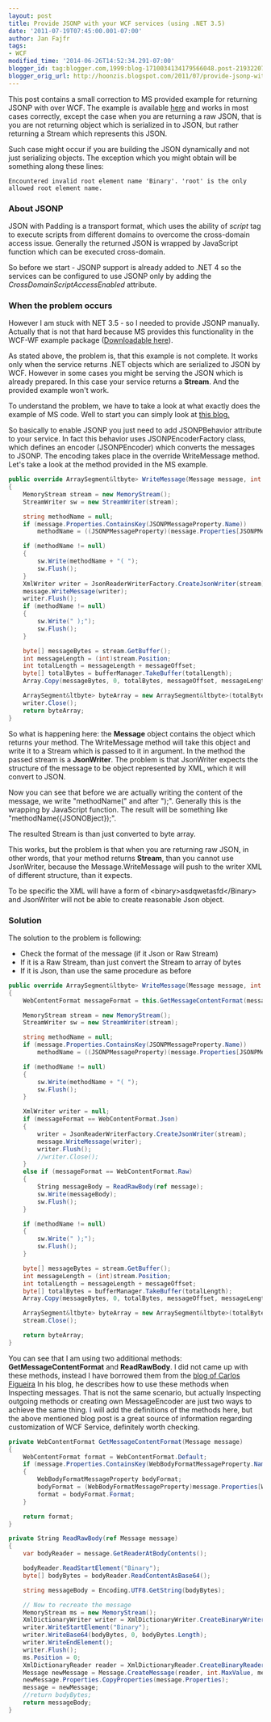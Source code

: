 ```yaml
---
layout: post
title: Provide JSONP with your WCF services (using .NET 3.5)
date: '2011-07-19T07:45:00.001-07:00'
author: Jan Fajfr
tags:
- WCF
modified_time: '2014-06-26T14:52:34.291-07:00'
blogger_id: tag:blogger.com,1999:blog-1710034134179566048.post-2193220764597818623
blogger_orig_url: http://hoonzis.blogspot.com/2011/07/provide-jsonp-with-your-wcf-services.html
---
```

This post contains a small correction to MS provided example for returning JSONP with over WCF. The example is available [here](https://msdn.microsoft.com/en-us/library/cc716898(v=vs.90).aspx) and works in most cases correctly, except the case when you are returning a raw JSON, that is you are not returning object which is serialized in to JSON, but rather returning a Stream which represents this JSON.

Such case might occur if you are building the JSON dynamically and not just serializing objects. The exception which you might obtain will be something along these lines:

```
Encountered invalid root element name 'Binary'. 'root' is the only allowed root element name.
```

### About JSONP
JSON with Padding is a transport format, which uses the ability of *script* tag to execute scripts from different domains to overcome the cross-domain access issue. Generally the returned JSON is wrapped by JavaScript function which can be executed cross-domain.

So before we start - JSONP support is already added to .NET 4 so the services can be configured to use JSONP only by adding the *CrossDomainScriptAccessEnabled* attribute.

### When the problem occurs
However I am stuck with NET 3.5 - so I needed to provide JSONP manually. Actually that is not that hard because MS provides this functionality in the WCF-WF example package ([Downloadable
here](http://msdn.microsoft.com/en-us/library/cc716898(v=vs.90).aspx)).

As stated above, the problem is, that this example is not complete. It works only when the service returns .NET objects which are serialized to JSON by WCF. However in some cases you might be serving the JSON which is already prepared. In this case your service returns a
**Stream**. And the provided example won't work.

To understand the problem, we have to take a look at what exactly does the example of MS code. Well to start you can simply look at [this
blog.](http://jasonkelly.net/2009/05/using-jquery-jsonp-for-cross-domain-ajax-with-wcf-services/)

So basically to enable JSONP you just need to add JSONPBehavior attribute to your service. In fact this behavior uses JSONPEncoderFactory class, which defines an encoder (JSONPEncoder) which
converts the messages to JSONP. The encoding takes place in the override WriteMessage method. Let's take a look at the method provided in the MS example.

```csharp
public override ArraySegment&ltbyte> WriteMessage(Message message, int maxMessageSize, BufferManager bufferManager, int messageOffset)
{
    MemoryStream stream = new MemoryStream();
    StreamWriter sw = new StreamWriter(stream);

    string methodName = null;
    if (message.Properties.ContainsKey(JSONPMessageProperty.Name))
        methodName = ((JSONPMessageProperty)(message.Properties[JSONPMessageProperty.Name])).MethodName;

    if (methodName != null)
    {
        sw.Write(methodName + "( ");
        sw.Flush();
    }
    XmlWriter writer = JsonReaderWriterFactory.CreateJsonWriter(stream);
    message.WriteMessage(writer);
    writer.Flush();
    if (methodName != null)
    {
        sw.Write(" );");
        sw.Flush();
    }

    byte[] messageBytes = stream.GetBuffer();
    int messageLength = (int)stream.Position;
    int totalLength = messageLength + messageOffset;
    byte[] totalBytes = bufferManager.TakeBuffer(totalLength);
    Array.Copy(messageBytes, 0, totalBytes, messageOffset, messageLength);

    ArraySegment&ltbyte> byteArray = new ArraySegment&ltbyte>(totalBytes, messageOffset, messageLength);
    writer.Close();
    return byteArray;
}
```

So what is happening here: the **Message** object contains the object which returns your method. The WriteMessage method will take this object and write it to a Stream which is passed to it in argument. In the method the passed stream is a **JsonWriter**. The problem is that JsonWriter expects the structure of the message to be object represented by XML, which it will convert to JSON.

Now you can see that before we are actually writing the content of the
message, we write "methodName(" and after ");". Generally this is the
wrapping by JavaScript function. The result will be something like
"methodName({JSONOBject});".

The resulted Stream is than just converted to byte array.

This works, but the problem is that when you are returning raw JSON, in
other words, that your method returns **Stream**, than you cannot use
JsonWriter, because the Message.WriteMessage will push to the writer XML
of different structure, than it expects.

To be specific the XML will have a form of
&lt;binary&gt;asdqwetasfd&lt;/Binary&gt; and JsonWriter will not be able
to create reasonable Json object.


### Solution
The solution to the problem is following:

-   Check the format of the message (if it Json or Raw Stream)
-   If it is a Raw Stream, than just convert the Stream to array of
    bytes
-   If it is Json, than use the same procedure as before

```csharp
public override ArraySegment&ltbyte> WriteMessage(Message message, int maxMessageSize, BufferManager bufferManager, int messageOffset)
{
    WebContentFormat messageFormat = this.GetMessageContentFormat(message);

    MemoryStream stream = new MemoryStream();
    StreamWriter sw = new StreamWriter(stream);

    string methodName = null;
    if (message.Properties.ContainsKey(JSONPMessageProperty.Name))
        methodName = ((JSONPMessageProperty)(message.Properties[JSONPMessageProperty.Name])).MethodName;

    if (methodName != null)
    {
        sw.Write(methodName + "( ");
        sw.Flush();
    }

    XmlWriter writer = null;
    if (messageFormat == WebContentFormat.Json)
    {
        writer = JsonReaderWriterFactory.CreateJsonWriter(stream);
        message.WriteMessage(writer);
        writer.Flush();
        //writer.Close();
    }
    else if (messageFormat == WebContentFormat.Raw)
    {
        String messageBody = ReadRawBody(ref message);
        sw.Write(messageBody);
        sw.Flush();
    }

    if (methodName != null)
    {
        sw.Write(" );");
        sw.Flush();
    }

    byte[] messageBytes = stream.GetBuffer();
    int messageLength = (int)stream.Position;
    int totalLength = messageLength + messageOffset;
    byte[] totalBytes = bufferManager.TakeBuffer(totalLength);
    Array.Copy(messageBytes, 0, totalBytes, messageOffset, messageLength);

    ArraySegment&ltbyte> byteArray = new ArraySegment&ltbyte>(totalBytes, messageOffset, messageLength);
    stream.Close();

    return byteArray;
}
```


You can see that I am using two additional methods:
**GetMessageContentFormat** and **ReadRawBody**. I did not came up with
these methods, instead I have borrowed them from the [blog of Carlos
Figueira](http://blogs.msdn.com/b/carlosfigueira/archive/2011/04/19/wcf-extensibility-message-inspectors.aspx)
In his blog, he describes how to use these methods when Inspecting
messages. That is not the same scenario, but actually Inspecting
outgoing methods or creating own MessageEncoder are just two ways to
achieve the same thing.
I will add the definitions of the methods here, but the above mentioned
blog post is a great source of information regarding customization of
WCF Service, definitely worth checking.


```csharp
private WebContentFormat GetMessageContentFormat(Message message)
{
    WebContentFormat format = WebContentFormat.Default;
    if (message.Properties.ContainsKey(WebBodyFormatMessageProperty.Name))
    {
        WebBodyFormatMessageProperty bodyFormat;
        bodyFormat = (WebBodyFormatMessageProperty)message.Properties[WebBodyFormatMessageProperty.Name];
        format = bodyFormat.Format;
    }

    return format;
}

private String ReadRawBody(ref Message message)
{
    var bodyReader = message.GetReaderAtBodyContents();

    bodyReader.ReadStartElement("Binary");
    byte[] bodyBytes = bodyReader.ReadContentAsBase64();

    string messageBody = Encoding.UTF8.GetString(bodyBytes);

    // Now to recreate the message
    MemoryStream ms = new MemoryStream();
    XmlDictionaryWriter writer = XmlDictionaryWriter.CreateBinaryWriter(ms);
    writer.WriteStartElement("Binary");
    writer.WriteBase64(bodyBytes, 0, bodyBytes.Length);
    writer.WriteEndElement();
    writer.Flush();
    ms.Position = 0;
    XmlDictionaryReader reader = XmlDictionaryReader.CreateBinaryReader(ms, XmlDictionaryReaderQuotas.Max);
    Message newMessage = Message.CreateMessage(reader, int.MaxValue, message.Version);
    newMessage.Properties.CopyProperties(message.Properties);
    message = newMessage;
    //return bodyBytes;
    return messageBody;
}
```
